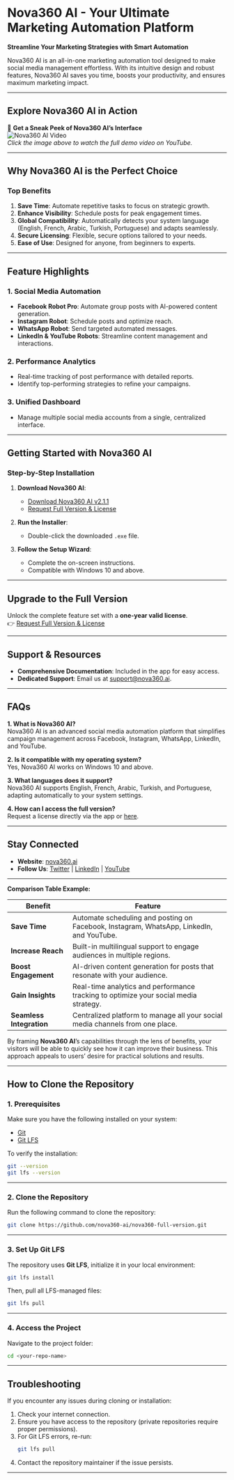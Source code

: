 # **Nova360 AI - Your Ultimate Marketing Automation Platform**  
**Streamline Your Marketing Strategies with Smart Automation**  

Nova360 AI is an all-in-one marketing automation tool designed to make social media management effortless. With its intuitive design and robust features, Nova360 AI saves you time, boosts your productivity, and ensures maximum marketing impact.

---

## **Explore Nova360 AI in Action**  

🎥 **Get a Sneak Peek of Nova360 AI’s Interface**  
![Nova360 AI Video](https://africanovatech.com/wp-content/uploads/2024/11/Screenshot-2024-11-17-171218.png)  
*Click the image above to watch the full demo video on YouTube.*

---

## **Why Nova360 AI is the Perfect Choice**  

### **Top Benefits**  
1. **Save Time**: Automate repetitive tasks to focus on strategic growth.  
2. **Enhance Visibility**: Schedule posts for peak engagement times.  
3. **Global Compatibility**: Automatically detects your system language (English, French, Arabic, Turkish, Portuguese) and adapts seamlessly.  
4. **Secure Licensing**: Flexible, secure options tailored to your needs.  
5. **Ease of Use**: Designed for anyone, from beginners to experts.  

---

## **Feature Highlights**  

### **1. Social Media Automation**  
- **Facebook Robot Pro**: Automate group posts with AI-powered content generation.  
- **Instagram Robot**: Schedule posts and optimize reach.  
- **WhatsApp Robot**: Send targeted automated messages.  
- **LinkedIn & YouTube Robots**: Streamline content management and interactions.

### **2. Performance Analytics**  
- Real-time tracking of post performance with detailed reports.  
- Identify top-performing strategies to refine your campaigns.

### **3. Unified Dashboard**  
- Manage multiple social media accounts from a single, centralized interface.

---

## **Getting Started with Nova360 AI**  

### **Step-by-Step Installation**  
1. **Download Nova360 AI**:  
   - [Download Nova360 AI v2.1.1](https://www.mediafire.com/file/yh2wglgfa1t1dus/Nova360.exe)  
   - [Request Full Version & License](https://script.google.com/macros/s/AKfycbxcFnuOwtTNKf1XtpxKzMbrcUKy2doMJ7S2GObFLbm0zhKTV61v_ZnMPxfih-eXfO4ttg/exec)  

2. **Run the Installer**:  
   - Double-click the downloaded `.exe` file.

3. **Follow the Setup Wizard**:  
   - Complete the on-screen instructions.  
   - Compatible with Windows 10 and above.

---

## **Upgrade to the Full Version**  

Unlock the complete feature set with a **one-year valid license**.  
👉 [Request Full Version & License](#)

---

## **Support & Resources**  

- **Comprehensive Documentation**: Included in the app for easy access.  
- **Dedicated Support**: Email us at [support@nova360.ai](mailto:info@turknovatech.com).  

---

## **FAQs**  

**1. What is Nova360 AI?**  
Nova360 AI is an advanced social media automation platform that simplifies campaign management across Facebook, Instagram, WhatsApp, LinkedIn, and YouTube.

**2. Is it compatible with my operating system?**  
Yes, Nova360 AI works on Windows 10 and above.  

**3. What languages does it support?**  
Nova360 AI supports English, French, Arabic, Turkish, and Portuguese, adapting automatically to your system settings.

**4. How can I access the full version?**  
Request a license directly via the app or [here](#).

---

## **Stay Connected**  

- **Website**: [nova360.ai](https://nova360.turknovatech.com/admin)  
- **Follow Us**: [Twitter](#) | [LinkedIn](https://tr.linkedin.com/company/t-rk-novatech) | [YouTube](https://www.youtube.com/channel/UCQSfDIUhFpXJSVTTzCj15PA)  

---


**Comparison Table Example:**

| **Benefit** | **Feature** |
| ----------- | ---------- |
| **Save Time** | Automate scheduling and posting on Facebook, Instagram, WhatsApp, LinkedIn, and YouTube. |
| **Increase Reach** | Built-in multilingual support to engage audiences in multiple regions. |
| **Boost Engagement** | AI-driven content generation for posts that resonate with your audience. |
| **Gain Insights** | Real-time analytics and performance tracking to optimize your social media strategy. |
| **Seamless Integration** | Centralized platform to manage all your social media channels from one place. |

By framing **Nova360 AI**’s capabilities through the lens of benefits, your visitors will be able to quickly see how it can improve their business. This approach appeals to users’ desire for practical solutions and results.

---




## **How to Clone the Repository**

### 1. Prerequisites
Make sure you have the following installed on your system:
- [Git](https://git-scm.com/downloads)
- [Git LFS](https://git-lfs.com)

To verify the installation:
```bash
git --version
git lfs --version
```

---

### 2. Clone the Repository
Run the following command to clone the repository:
```bash
git clone https://github.com/nova360-ai/nova360-full-version.git
```

---

### 3. Set Up Git LFS
The repository uses **Git LFS**, initialize it in your local environment:
```bash
git lfs install
```

Then, pull all LFS-managed files:
```bash
git lfs pull
```

---

### 4. Access the Project
Navigate to the project folder:
```bash
cd <your-repo-name>
```

---


## **Troubleshooting**
If you encounter any issues during cloning or installation:
1. Check your internet connection.
2. Ensure you have access to the repository (private repositories require proper permissions).
3. For Git LFS errors, re-run:
   ```bash
   git lfs pull
   ```
4. Contact the repository maintainer if the issue persists.

---

